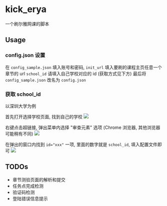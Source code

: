 # kick_erya
一个刷尔雅网课的脚本

## Usage

### config.json 设置
在 ```config_sample.json``` 填入账号和密码, ```init_url``` 填入要刷的课程主页任意一个章节的 url
```school_id``` 请填入自己学校对应的 id (获取方式见下方)
最后将 ```config_sample.json``` 改名为 ```config.json```

### 获取 school_id
以深圳大学为例

首先打开选择学校页面, 找到自己的学校
![](https://raw.githubusercontent.com/CubicPill/kick_erya/master/images/school-id-1.png)

右键点击超链接, 弹出菜单内选择 "审查元素" 选项 (Chrome 浏览器, 其他浏览器可能稍有不同)
![](https://raw.githubusercontent.com/CubicPill/kick_erya/master/images/school-id-2.png)

在弹出的窗口内找到 ```id="xxx"``` 一项, 里面的数字就是 ```school_id```, 填入配置文件即可
![](https://raw.githubusercontent.com/CubicPill/kick_erya/master/images/school-id-3.png)

## TODOs

- 章节测验页面的解析和提交
- 任务点完成检测
- 验证码检测
- 登陆错误信息提示